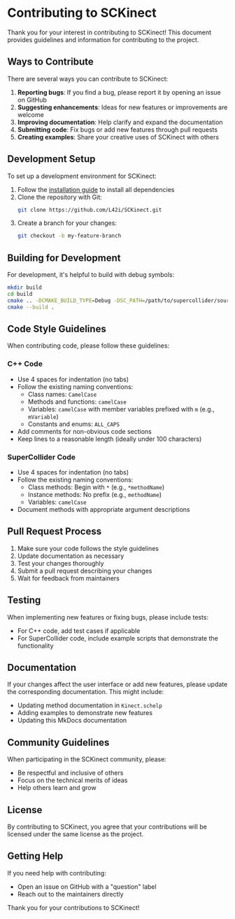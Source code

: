 # Contributing to SCKinect

Thank you for your interest in contributing to SCKinect! This document provides guidelines and information for contributing to the project.

## Ways to Contribute

There are several ways you can contribute to SCKinect:

1. **Reporting bugs**: If you find a bug, please report it by opening an issue on GitHub
2. **Suggesting enhancements**: Ideas for new features or improvements are welcome
3. **Improving documentation**: Help clarify and expand the documentation
4. **Submitting code**: Fix bugs or add new features through pull requests
5. **Creating examples**: Share your creative uses of SCKinect with others

## Development Setup

To set up a development environment for SCKinect:

1. Follow the [installation guide](installation.md) to install all dependencies
2. Clone the repository with Git:
   ```bash
   git clone https://github.com/L42i/SCKinect.git
   ```
3. Create a branch for your changes:
   ```bash
   git checkout -b my-feature-branch
   ```

## Building for Development

For development, it's helpful to build with debug symbols:

```bash
mkdir build
cd build
cmake .. -DCMAKE_BUILD_TYPE=Debug -DSC_PATH=/path/to/supercollider/source
cmake --build .
```

## Code Style Guidelines

When contributing code, please follow these guidelines:

### C++ Code

- Use 4 spaces for indentation (no tabs)
- Follow the existing naming conventions:
  - Class names: `CamelCase`
  - Methods and functions: `camelCase`
  - Variables: `camelCase` with member variables prefixed with `m` (e.g., `mVariable`)
  - Constants and enums: `ALL_CAPS`
- Add comments for non-obvious code sections
- Keep lines to a reasonable length (ideally under 100 characters)

### SuperCollider Code

- Use 4 spaces for indentation (no tabs)
- Follow the existing naming conventions:
  - Class methods: Begin with `*` (e.g., `*methodName`)
  - Instance methods: No prefix (e.g., `methodName`)
  - Variables: `camelCase`
- Document methods with appropriate argument descriptions

## Pull Request Process

1. Make sure your code follows the style guidelines
2. Update documentation as necessary
3. Test your changes thoroughly
4. Submit a pull request describing your changes
5. Wait for feedback from maintainers

## Testing

When implementing new features or fixing bugs, please include tests:

- For C++ code, add test cases if applicable
- For SuperCollider code, include example scripts that demonstrate the functionality

## Documentation

If your changes affect the user interface or add new features, please update the corresponding documentation. This might include:

- Updating method documentation in `Kinect.schelp`
- Adding examples to demonstrate new features
- Updating this MkDocs documentation

## Community Guidelines

When participating in the SCKinect community, please:

- Be respectful and inclusive of others
- Focus on the technical merits of ideas
- Help others learn and grow

## License

By contributing to SCKinect, you agree that your contributions will be licensed under the same license as the project.

## Getting Help

If you need help with contributing:

- Open an issue on GitHub with a "question" label
- Reach out to the maintainers directly

Thank you for your contributions to SCKinect! 
